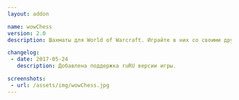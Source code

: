 ```yaml
---
layout: addon

name: wowChess
version: 2.0
description: Шахматы для World of Warcraft. Играйте в них со своими друзьями. Введите /ch для вызова меню.  

changelog:
 - date: 2017-05-24
   description: Добавлена поддержка ruRU версии игры.

screenshots:
 - url: /assets/img/wowChess.jpg
---
```

